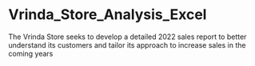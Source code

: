 # Vrinda_Store_Analysis_Excel
The Vrinda Store seeks to develop a detailed 2022 sales report to better understand its customers and tailor its approach to increase sales in the coming years
